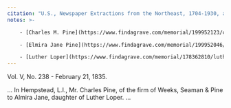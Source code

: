 ```yaml
---
citation: "U.S., Newspaper Extractions from the Northeast, 1704-1930, ancestry.com."
notes: >-

    - [Charles M. Pine](https://www.findagrave.com/memorial/199952123/charles-m-pine) (1812 to 08 Oct 1897).

    - [Elmira Jane Pine](https://www.findagrave.com/memorial/199952046/elmira-j-pine) (1816 to 07 Mar 1892).

    - [Luther Loper](https://www.findagrave.com/memorial/178362810/luther-loper) (04 Jun 1780 to 05 Apr 1846).
---
```

Vol. V, No. 238 - February 21, 1835.

... In Hempstead, L.I., Mr. Charles Pine, of the firm of Weeks, Seaman & Pine to Almira Jane, daughter of Luther Loper. ...
